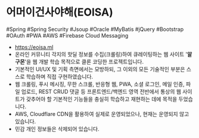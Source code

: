 # 어머이건사야해(EOISA)

#Spring #Spring Security #Jsoup #Oracle #MyBatis #jQuery #Bootstrap #OAuth #PWA #AWS #Firebase Cloud Messaging
* https://eoisa.ml
* 온라인 커뮤니티 각지의 핫딜 정보를 수집(크롤링)하여 큐레이팅하는 웹 사이트 '**알구몬**'을 웹 개발 학습 목적으로 클론 코딩한 프로젝트입니다.
* 기본적인 UI/UX 및 기획 측면에서는 모방하되, 그 이외의 모든 기술적인 부분은 스스로 학습하며 직접 구현하였습니다.
* 웹 크롤링, 푸시 메시징, 무한 스크롤, 반응형 웹, PWA, 소셜 로그인, 메일 인증, 파일 업로드, REST CRUD 댓글 등 프론트엔드/백엔드 영역 전반에서 통상의 웹 사이트가 갖추어야 할 기본적인 기능들을 충실히 학습하고 재현하는 데에 목적을 두었습니다.
* AWS, Cloudflare CDN을 활용하여 실제로 운영되었으나, 현재는 운영되지 않고 있습니다. 
* 민감 개인 정보들은 삭제되어 있습니다.
